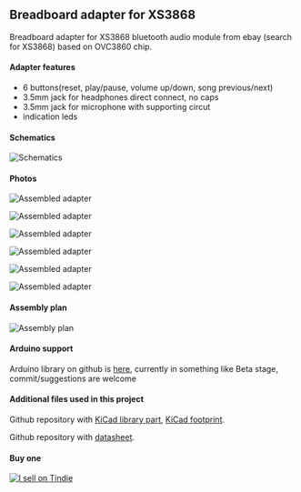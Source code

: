 Breadboard adapter for XS3868
-----------------------------------

Breadboard adapter for XS3868 bluetooth audio module from ebay (search for XS3868) based on OVC3860 chip.

#### Adapter features

- 6 buttons(reset, play/pause, volume up/down, song previous/next)
- 3.5mm jack for headphones direct connect, no caps
- 3.5mm jack for microphone with supporting circut
- indication leds

#### Schematics

![Schematics](https://raw.githubusercontent.com/tomaskovacik/hw/master/kicad/XS3868_breadboard_adapter/XS3868_schematics.png "Schematics")

#### Photos

![Assembled adapter](https://raw.githubusercontent.com/tomaskovacik/hw/master/kicad/XS3868_breadboard_adapter/pics/20190524_181238.jpg "Assembled adapter")

![Assembled adapter](https://raw.githubusercontent.com/tomaskovacik/hw/master/kicad/XS3868_breadboard_adapter/pics/20190524_181245.jpg "Assembled adapter")

![Assembled adapter](https://raw.githubusercontent.com/tomaskovacik/hw/master/kicad/XS3868_breadboard_adapter/pics/20190524_181250.jpg "Assembled adapter")

![Assembled adapter](https://raw.githubusercontent.com/tomaskovacik/hw/master/kicad/XS3868_breadboard_adapter/pics/20190524_181302.jpg "Assembled adapter")

![Assembled adapter](https://raw.githubusercontent.com/tomaskovacik/hw/master/kicad/XS3868_breadboard_adapter/pics/20190524_181311.jpg "Assembled adapter")

![Assembled adapter](https://raw.githubusercontent.com/tomaskovacik/hw/master/kicad/XS3868_breadboard_adapter/pics/20190524_181320.jpg "Assembled adapter")

#### Assembly plan

![Assembly plan](https://raw.githubusercontent.com/tomaskovacik/hw/master/kicad/XS3868_breadboard_adapter/XS3868_assemble_plan.png "Assembly plan")

#### Arduino support 

Arduino library on github is [here](https://github.com/tomaskovacik/OVC3860/), currently in something like Beta stage, commit/suggestions are welcome

#### Additional files used in this project

Github repository with [KiCad library part](https://github.com/tomaskovacik/kicad-library/tree/master/library), [KiCad footprint](https://github.com/tomaskovacik/kicad-library/tree/master/bluetooth.pretty).

Github repository with [datasheet](https://github.com/tomaskovacik/kicad-library/tree/master/library/datasheet/).

#### Buy one

[![I sell on Tindie](https://d2ss6ovg47m0r5.cloudfront.net/badges/tindie-larges.png "I sell on Tindie")](https://www.tindie.com/stores/tomaskovacik/?ref=offsite_badges&utm_source=sellers_tomaskovacik&utm_medium=badges&utm_campaign=badge_large)

